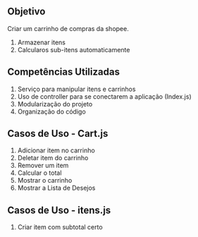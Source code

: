 ## Objetivo

Criar um carrinho de compras da shopee.
1. Armazenar itens
2. Calcularos sub-itens automaticamente

Competências Utilizadas
-
1. Serviço para manipular itens e carrinhos
2. Uso de controller para se conectarem a aplicação (Index.js)
3. Modularização do projeto
4. Organização do código

Casos de Uso - Cart.js
-
1. Adicionar item no carrinho
2. Deletar item do carrinho
3. Remover um item
4. Calcular o total
5. Mostrar o carrinho
6. Mostrar a Lista de Desejos

Casos de Uso - itens.js
-
1. Criar item com subtotal certo
